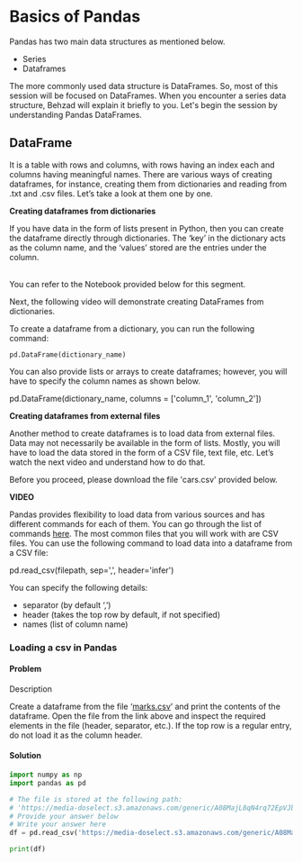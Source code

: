 # Basics of Pandas

Pandas has two main data structures as mentioned below. 

- Series
- Dataframes 

The more commonly used data structure is DataFrames. So, most of this session will be focused on DataFrames. When you encounter a series data structure, Behzad will explain it briefly to you. Let's begin the session by understanding Pandas DataFrames. 

## DataFrame

It is a table with rows and columns, with rows having an index each and columns having meaningful names. There are various ways of creating dataframes, for instance, creating them from dictionaries and reading from .txt and .csv files. Let’s take a look at them one by one. 

**Creating dataframes from dictionaries**

If you have data in the form of lists present in Python, then you can create the dataframe directly through dictionaries. The ‘key’ in the dictionary acts as the column name, and the ‘values’ stored are the entries under the column.   
 

You can refer to the Notebook provided below for this segment.

Next, the following video will demonstrate creating DataFrames from dictionaries.

To create a dataframe from a dictionary, you can run the following command:

`pd.DataFrame(dictionary_name)`

You can also provide lists or arrays to create dataframes; however, you will have to specify the column names as shown below.

pd.DataFrame(dictionary_name, columns = ['column_1', 'column_2'])

**Creating dataframes from external files**

Another method to create dataframes is to load data from external files. Data may not necessarily be available in the form of lists. Mostly, you will have to load the data stored in the form of a CSV file, text file, etc. Let’s watch the next video and understand how to do that.

Before you proceed, please download the file 'cars.csv' provided below.

**VIDEO**

Pandas provides flexibility to load data from various sources and has different commands for each of them. You can go through the list of commands [here](https://pandas.pydata.org/pandas-docs/stable/reference/io.html). The most common files that you will work with are CSV files. You can use the following command to load data into a dataframe from a CSV file:

pd.read_csv(filepath, sep=',', header='infer')

You can specify the following details:

- separator (by default ‘,’)
- header (takes the top row by default, if not specified)
- names (list of column name)

### Loading a csv in Pandas

#### Problem

Description

Create a dataframe from the file ‘[marks.csv](https://media-doselect.s3.amazonaws.com/generic/A08MajL8qN4rq72EpVJbAP1Rw/marks_1.csv)’ and print the contents of the dataframe. Open the file from the link above and inspect the required elements in the file (header, separator, etc.). If the top row is a regular entry, do not load it as the column header.

#### Solution

```python
import numpy as np
import pandas as pd

# The file is stored at the following path:
# 'https://media-doselect.s3.amazonaws.com/generic/A08MajL8qN4rq72EpVJbAP1Rw/marks_1.csv'
# Provide your answer below
# Write your answer here
df = pd.read_csv('https://media-doselect.s3.amazonaws.com/generic/A08MajL8qN4rq72EpVJbAP1Rw/marks_1.csv', sep='|', header=None)

print(df)
```
